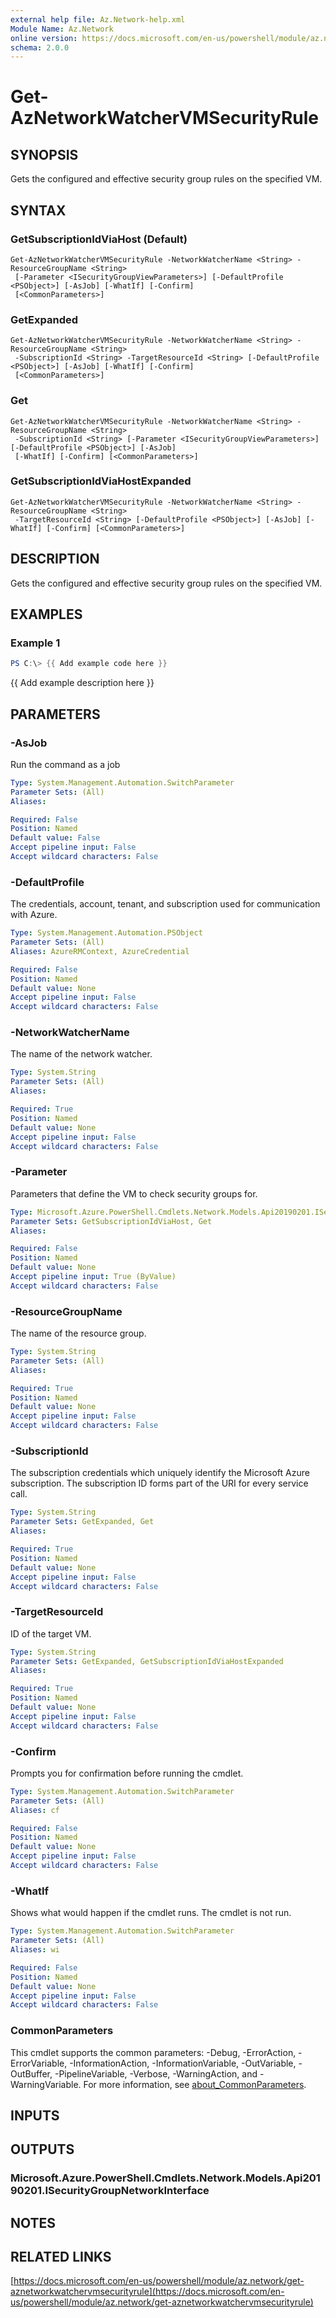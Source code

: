 ```yaml
---
external help file: Az.Network-help.xml
Module Name: Az.Network
online version: https://docs.microsoft.com/en-us/powershell/module/az.network/get-aznetworkwatchervmsecurityrule
schema: 2.0.0
---
```


# Get-AzNetworkWatcherVMSecurityRule

## SYNOPSIS
Gets the configured and effective security group rules on the specified VM.

## SYNTAX

### GetSubscriptionIdViaHost (Default)
```
Get-AzNetworkWatcherVMSecurityRule -NetworkWatcherName <String> -ResourceGroupName <String>
 [-Parameter <ISecurityGroupViewParameters>] [-DefaultProfile <PSObject>] [-AsJob] [-WhatIf] [-Confirm]
 [<CommonParameters>]
```

### GetExpanded
```
Get-AzNetworkWatcherVMSecurityRule -NetworkWatcherName <String> -ResourceGroupName <String>
 -SubscriptionId <String> -TargetResourceId <String> [-DefaultProfile <PSObject>] [-AsJob] [-WhatIf] [-Confirm]
 [<CommonParameters>]
```

### Get
```
Get-AzNetworkWatcherVMSecurityRule -NetworkWatcherName <String> -ResourceGroupName <String>
 -SubscriptionId <String> [-Parameter <ISecurityGroupViewParameters>] [-DefaultProfile <PSObject>] [-AsJob]
 [-WhatIf] [-Confirm] [<CommonParameters>]
```

### GetSubscriptionIdViaHostExpanded
```
Get-AzNetworkWatcherVMSecurityRule -NetworkWatcherName <String> -ResourceGroupName <String>
 -TargetResourceId <String> [-DefaultProfile <PSObject>] [-AsJob] [-WhatIf] [-Confirm] [<CommonParameters>]
```

## DESCRIPTION
Gets the configured and effective security group rules on the specified VM.

## EXAMPLES

### Example 1
```powershell
PS C:\> {{ Add example code here }}
```

{{ Add example description here }}

## PARAMETERS

### -AsJob
Run the command as a job

```yaml
Type: System.Management.Automation.SwitchParameter
Parameter Sets: (All)
Aliases:

Required: False
Position: Named
Default value: False
Accept pipeline input: False
Accept wildcard characters: False
```

### -DefaultProfile
The credentials, account, tenant, and subscription used for communication with Azure.

```yaml
Type: System.Management.Automation.PSObject
Parameter Sets: (All)
Aliases: AzureRMContext, AzureCredential

Required: False
Position: Named
Default value: None
Accept pipeline input: False
Accept wildcard characters: False
```

### -NetworkWatcherName
The name of the network watcher.

```yaml
Type: System.String
Parameter Sets: (All)
Aliases:

Required: True
Position: Named
Default value: None
Accept pipeline input: False
Accept wildcard characters: False
```

### -Parameter
Parameters that define the VM to check security groups for.

```yaml
Type: Microsoft.Azure.PowerShell.Cmdlets.Network.Models.Api20190201.ISecurityGroupViewParameters
Parameter Sets: GetSubscriptionIdViaHost, Get
Aliases:

Required: False
Position: Named
Default value: None
Accept pipeline input: True (ByValue)
Accept wildcard characters: False
```

### -ResourceGroupName
The name of the resource group.

```yaml
Type: System.String
Parameter Sets: (All)
Aliases:

Required: True
Position: Named
Default value: None
Accept pipeline input: False
Accept wildcard characters: False
```

### -SubscriptionId
The subscription credentials which uniquely identify the Microsoft Azure subscription.
The subscription ID forms part of the URI for every service call.

```yaml
Type: System.String
Parameter Sets: GetExpanded, Get
Aliases:

Required: True
Position: Named
Default value: None
Accept pipeline input: False
Accept wildcard characters: False
```

### -TargetResourceId
ID of the target VM.

```yaml
Type: System.String
Parameter Sets: GetExpanded, GetSubscriptionIdViaHostExpanded
Aliases:

Required: True
Position: Named
Default value: None
Accept pipeline input: False
Accept wildcard characters: False
```

### -Confirm
Prompts you for confirmation before running the cmdlet.

```yaml
Type: System.Management.Automation.SwitchParameter
Parameter Sets: (All)
Aliases: cf

Required: False
Position: Named
Default value: None
Accept pipeline input: False
Accept wildcard characters: False
```

### -WhatIf
Shows what would happen if the cmdlet runs.
The cmdlet is not run.

```yaml
Type: System.Management.Automation.SwitchParameter
Parameter Sets: (All)
Aliases: wi

Required: False
Position: Named
Default value: None
Accept pipeline input: False
Accept wildcard characters: False
```

### CommonParameters
This cmdlet supports the common parameters: -Debug, -ErrorAction, -ErrorVariable, -InformationAction, -InformationVariable, -OutVariable, -OutBuffer, -PipelineVariable, -Verbose, -WarningAction, and -WarningVariable. For more information, see [about_CommonParameters](http://go.microsoft.com/fwlink/?LinkID=113216).

## INPUTS

## OUTPUTS

### Microsoft.Azure.PowerShell.Cmdlets.Network.Models.Api20190201.ISecurityGroupNetworkInterface
## NOTES

## RELATED LINKS

[https://docs.microsoft.com/en-us/powershell/module/az.network/get-aznetworkwatchervmsecurityrule](https://docs.microsoft.com/en-us/powershell/module/az.network/get-aznetworkwatchervmsecurityrule)

